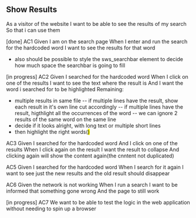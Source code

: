 ## Show Results

As a visitor of the website
I want to be able to see the results of my search
So that i can use them

[done]
AC1
Given I am on the search page
When I enter and run the search for the hardcoded word
I want to see the results for that word
- also should be possible to style the sws_searchbar element to decide how much space the searchbar is going to fill

[in progress]
AC2
Given I searched for the hardcoded word
When I click on one of the results
I want to see the text where the result is
And I want the word i searched for to be highlighted
Remaining:
- multiple results in same file
-- if multiple lines have the result, show each result in it's own line cut accordingly
-- if multiple lines have the result, higthlight all the occurrences of the word
-- we can ignore 2 results of the same word on the same line
- decide if it looks alright, with long text or multiple short lines
- then highlight the right words(<mark>)

AC3
Given I searched for the hardcoded word
And I click on one of the results
When I click again on the result
I want the result to collapse
And clicking again will show the content again(the cnntent not duplicated)


AC5
Given I searched for the hardcoded word
When I search for it again
I want to see just the new results and the old result should disappear

AC6
Given the network is not working
When I run a search
I want to be informed that something gone wrong
And the page to still work

[in progress]
AC7
We want to be able to test the logic in the web application without needing to spin up a browser